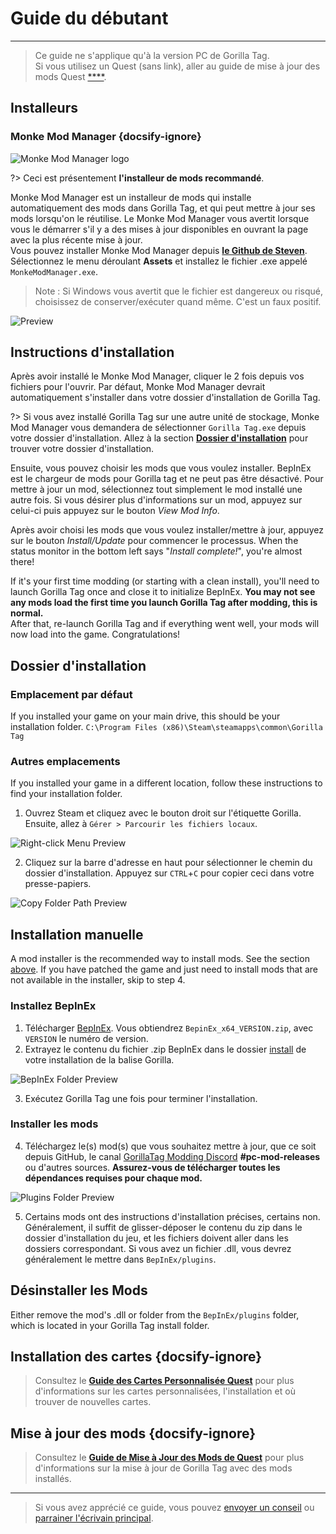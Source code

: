 # Guide du débutant
---
>
> Ce guide ne s'applique qu'à la version PC de Gorilla Tag.  
> Si vous utilisez un Quest (sans link), aller au guide de mise à jour des mods Quest [****](quest-guide).

<!-- <div class="horizontal bordered" data-ea-publisher="gorillatagmodding-burrito-software" data-ea-type="image" data-ea-manual="true" id="pc-mod-guide"></div> -->
<!-- Guide Page Ad -->
<ins class="adsbygoogle"
     style="display:block"
     data-ad-client="ca-pub-1965221367974935"
     data-ad-slot="2604239380"
     data-ad-format="auto"
     data-full-width-responsive="true"></ins>

## Installeurs

### Monke Mod Manager {docsify-ignore}

![Monke Mod Manager logo](../docs/files/mmmlogo.png)

?> Ceci est présentement **l'installeur de mods recommandé**.

Monke Mod Manager est un installeur de mods qui installe automatiquement des mods dans Gorilla Tag, et qui peut mettre à jour ses mods lorsqu'on le réutilise. Le Monke Mod Manager vous avertit lorsque vous le démarrer s'il y a des mises à jour disponibles en ouvrant la page avec la plus récente mise à jour.  
Vous pouvez installer Monke Mod Manager depuis [**le Github de Steven**](https://github.com/DeadlyKitten/MonkeModManager/releases/latest). Sélectionnez le menu déroulant **Assets** et installez le fichier .exe appelé `MonkeModManager.exe`.

> Note : Si Windows vous avertit que le fichier est dangereux ou risqué, choisissez de conserver/exécuter quand même. C'est un faux positif.

![Preview](../docs/files/mmmpreview.png)

## Instructions d'installation

Après avoir installé le Monke Mod Manager, cliquer le 2 fois depuis vos fichiers pour l'ouvrir. Par défaut, Monke Mod Manager devrait automatiquement s'installer dans votre dossier d'installation de Gorilla Tag.

?> Si vous avez installé Gorilla Tag sur une autre unité de stockage, Monke Mod Manager vous demandera de sélectionner `Gorilla Tag.exe` depuis votre dossier d'installation. Allez à la section [**Dossier d'installation**](#install-folder) pour trouver votre dossier d'installation.

Ensuite, vous pouvez choisir les mods que vous voulez installer. BepInEx est le chargeur de mods pour Gorilla tag et ne peut pas être désactivé. Pour mettre à jour un mod, sélectionnez tout simplement le mod installé une autre fois. Si vous désirer plus d'informations sur un mod, appuyez sur celui-ci puis appuyez sur le bouton *View Mod Info*.

Après avoir choisi les mods que vous voulez installer/mettre à jour, appuyez sur le bouton *Install/Update* pour commencer le processus. When the status monitor in the bottom left says "*Install complete!*", you're almost there!

If it's your first time modding (or starting with a clean install), you'll need to launch Gorilla Tag once and close it to initialize BepInEx. **You may not see any mods load the first time you launch Gorilla Tag after modding, this is normal.**  
After that, re-launch Gorilla Tag and if everything went well, your mods will now load into the game. Congratulations!

## Dossier d'installation

### Emplacement par défaut

If you installed your game on your main drive, this should be your installation folder. `C:\Program Files (x86)\Steam\steamapps\common\Gorilla Tag`

### Autres emplacements

If you installed your game in a different location, follow these instructions to find your installation folder.

1. Ouvrez Steam et cliquez avec le bouton droit sur l'étiquette Gorilla. Ensuite, allez à `Gérer > Parcourir les fichiers locaux`.

![Right-click Menu Preview](../docs/files/localfilescontext.png)

2. Cliquez sur la barre d'adresse en haut pour sélectionner le chemin du dossier d'installation. Appuyez sur `CTRL`+`C` pour copier ceci dans votre presse-papiers.

![Copy Folder Path Preview](../docs/files/copyfolderpath.png)

## Installation manuelle
A mod installer is the recommended way to install mods. See the section [above](#installers). If you have patched the game and just need to install mods that are not available in the installer, skip to step 4.

### Installez BepInEx

1. Télécharger [BepInEx](https://github.com/BepInEx/BepInEx/releases/latest). Vous obtiendrez `BepinEx_x64_VERSION.zip`, avec `VERSION` le numéro de version.
2. Extrayez le contenu du fichier .zip BepInEx dans le dossier [install](#install-folder) de votre installation de la balise Gorilla.

![BepInEx Folder Preview](../docs/files/bepinexfolder.png)

3. Exécutez Gorilla Tag une fois pour terminer l'installation.

### Installer les mods

4. Téléchargez le(s) mod(s) que vous souhaitez mettre à jour, que ce soit depuis GitHub, le canal [GorillaTag Modding Discord](https://discord.gg/b2MhDBAzTv) **#pc-mod-releases** ou d'autres sources. **Assurez-vous de télécharger toutes les dépendances requises pour chaque mod.**

![Plugins Folder Preview](../docs/files/pluginsfolder.png)

5. Certains mods ont des instructions d'installation précises, certains non. Généralement, il suffit de glisser-déposer le contenu du zip dans le dossier d'installation du jeu, et les fichiers doivent aller dans les dossiers correspondant. Si vous avez un fichier .dll, vous devrez généralement le mettre dans `BepInEx/plugins`.

## Désinstaller les Mods

Either remove the mod's .dll or folder from the `BepInEx/plugins` folder, which is located in your Gorilla Tag install folder.

## Installation des cartes {docsify-ignore}

> Consultez le [**Guide des Cartes Personnalisée Quest**](pc-maploading) pour plus d'informations sur les cartes personnalisées, l'installation et où trouver de nouvelles cartes.

## Mise à jour des mods {docsify-ignore}

> Consultez le [**Guide de Mise à Jour des Mods de Quest**](pc-updating) pour plus d'informations sur la mise à jour de Gorilla Tag avec des mods installés.

---

> Si vous avez apprécié ce guide, vous pouvez [envoyer un conseil](https://streamelements.com/burritosoft/tip) ou [parrainer l'écrivain principal](https://github.com/sponsors/burritosoftware).